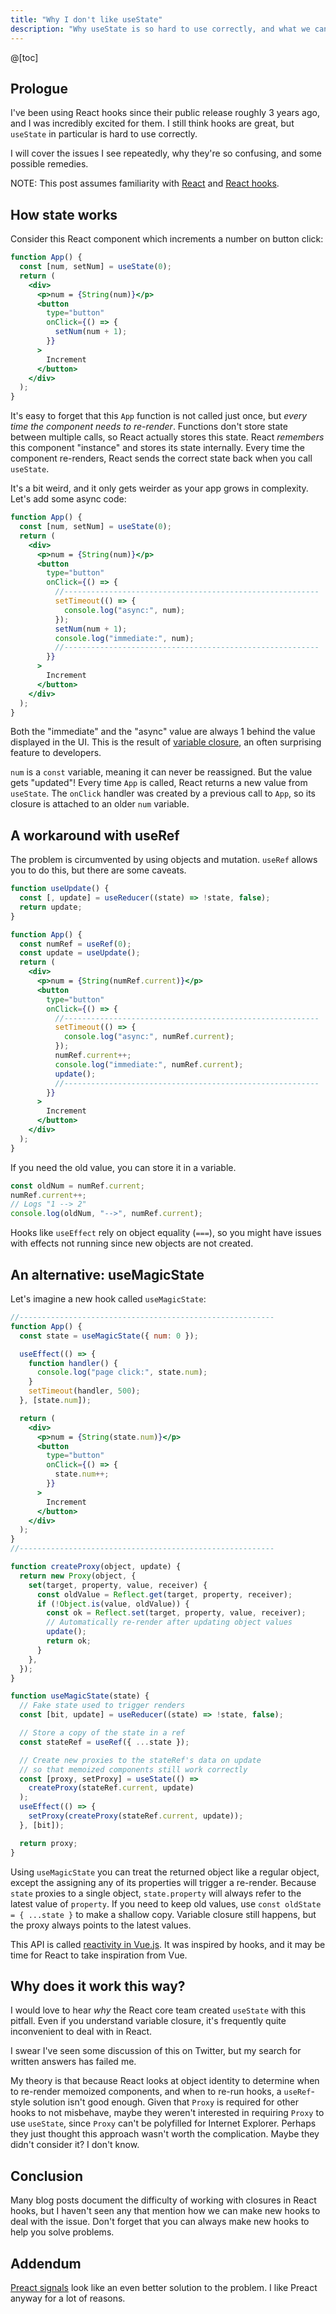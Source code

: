 ```yaml
---
title: "Why I don't like useState"
description: "Why useState is so hard to use correctly, and what we can do about it."
---
```


@[toc]

## Prologue

I've been using React hooks since their public release roughly 3 years ago, and I was incredibly excited for them. I still think hooks are great, but `useState` in particular is hard to use correctly.

I will cover the issues I see repeatedly, why they're so confusing, and some possible remedies.

NOTE: This post assumes familiarity with [React](https://reactjs.org/docs/getting-started.html) and [React hooks](https://reactjs.org/docs/hooks-intro.html).

## How state works

Consider this React component which increments a number on button click:

```jsx
function App() {
  const [num, setNum] = useState(0);
  return (
    <div>
      <p>num = {String(num)}</p>
      <button
        type="button"
        onClick={() => {
          setNum(num + 1);
        }}
      >
        Increment
      </button>
    </div>
  );
}
```

It's easy to forget that this `App` function is not called just once, but _every time the component needs to re-render_. Functions don't store state between multiple calls, so React actually stores this state. React _remembers_ this component "instance" and stores its state internally. Every time the component re-renders, React sends the correct state back when you call `useState`.

It's a bit weird, and it only gets weirder as your app grows in complexity. Let's add some async code:

```jsx
function App() {
  const [num, setNum] = useState(0);
  return (
    <div>
      <p>num = {String(num)}</p>
      <button
        type="button"
        onClick={() => {
          //---------------------------------------------------------
          setTimeout(() => {
            console.log("async:", num);
          });
          setNum(num + 1);
          console.log("immediate:", num);
          //---------------------------------------------------------
        }}
      >
        Increment
      </button>
    </div>
  );
}
```

Both the "immediate" and the "async" value are always 1 behind the value displayed in the UI. This is the result of [variable closure](https://developer.mozilla.org/en-US/docs/Web/JavaScript/Closures), an often surprising feature to developers.

`num` is a `const` variable, meaning it can never be reassigned. But the value gets "updated"! Every time `App` is called, React returns a new value from `useState`. The `onClick` handler was created by a previous call to `App`, so its closure is attached to an older `num` variable.

## A workaround with useRef

The problem is circumvented by using objects and mutation. `useRef` allows you to do this, but there are some caveats.

```jsx
function useUpdate() {
  const [, update] = useReducer((state) => !state, false);
  return update;
}

function App() {
  const numRef = useRef(0);
  const update = useUpdate();
  return (
    <div>
      <p>num = {String(numRef.current)}</p>
      <button
        type="button"
        onClick={() => {
          //---------------------------------------------------------
          setTimeout(() => {
            console.log("async:", numRef.current);
          });
          numRef.current++;
          console.log("immediate:", numRef.current);
          update();
          //---------------------------------------------------------
        }}
      >
        Increment
      </button>
    </div>
  );
}
```

If you need the old value, you can store it in a variable.

```js
const oldNum = numRef.current;
numRef.current++;
// Logs "1 --> 2"
console.log(oldNum, "-->", numRef.current);
```

Hooks like `useEffect` rely on object equality (`===`), so you might have issues with effects not running since new objects are not created.

## An alternative: useMagicState

Let's imagine a new hook called `useMagicState`:

```jsx
//---------------------------------------------------------
function App() {
  const state = useMagicState({ num: 0 });

  useEffect(() => {
    function handler() {
      console.log("page click:", state.num);
    }
    setTimeout(handler, 500);
  }, [state.num]);

  return (
    <div>
      <p>num = {String(state.num)}</p>
      <button
        type="button"
        onClick={() => {
          state.num++;
        }}
      >
        Increment
      </button>
    </div>
  );
}
//---------------------------------------------------------

function createProxy(object, update) {
  return new Proxy(object, {
    set(target, property, value, receiver) {
      const oldValue = Reflect.get(target, property, receiver);
      if (!Object.is(value, oldValue)) {
        const ok = Reflect.set(target, property, value, receiver);
        // Automatically re-render after updating object values
        update();
        return ok;
      }
    },
  });
}

function useMagicState(state) {
  // Fake state used to trigger renders
  const [bit, update] = useReducer((state) => !state, false);

  // Store a copy of the state in a ref
  const stateRef = useRef({ ...state });

  // Create new proxies to the stateRef's data on update
  // so that memoized components still work correctly
  const [proxy, setProxy] = useState(() =>
    createProxy(stateRef.current, update)
  );
  useEffect(() => {
    setProxy(createProxy(stateRef.current, update));
  }, [bit]);

  return proxy;
}
```

Using `useMagicState` you can treat the returned object like a regular object, except the assigning any of its properties will trigger a re-render. Because `state` proxies to a single object, `state.property` will always refer to the latest value of `property`. If you need to keep old values, use `const oldState = { ...state }` to make a shallow copy. Variable closure still happens, but the proxy always points to the latest values.

This API is called [reactivity in Vue.js](https://v3.vuejs.org/guide/reactivity.html#what-is-reactivity). It was inspired by hooks, and it may be time for React to take inspiration from Vue.

## Why does it work this way?

I would love to hear _why_ the React core team created `useState` with this pitfall. Even if you understand variable closure, it's frequently quite inconvenient to deal with in React.

I swear I've seen some discussion of this on Twitter, but my search for written answers has failed me.

My theory is that because React looks at object identity to determine when to re-render memoized components, and when to re-run hooks, a `useRef`-style solution isn't good enough. Given that `Proxy` is required for other hooks to not misbehave, maybe they weren't interested in requiring `Proxy` to use `useState`, since `Proxy` can't be polyfilled for Internet Explorer. Perhaps they just thought this approach wasn't worth the complication. Maybe they didn't consider it? I don't know.

## Conclusion

Many blog posts document the difficulty of working with closures in React hooks, but I haven't seen any that mention how we can make new hooks to deal with the issue. Don't forget that you can always make new hooks to help you solve problems.

## Addendum

[Preact signals](https://preactjs.com/guide/v10/signals/) look like an even better solution to the problem. I like Preact anyway for a lot of reasons.
